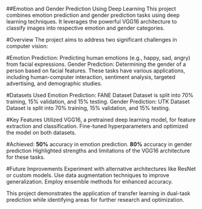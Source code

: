##Emotion and Gender Prediction Using Deep Learning
This project combines emotion prediction and gender prediction tasks using deep learning techniques. It leverages the powerful VGG16 architecture to classify images into respective emotion and gender categories.

#Overview
The project aims to address two significant challenges in computer vision:

#Emotion Prediction:
Predicting human emotions (e.g., happy, sad, angry) from facial expressions.
Gender Prediction: Determining the gender of a person based on facial features.
These tasks have various applications, including human-computer interaction, sentiment analysis, targeted advertising, and demographic studies.

#Datasets Used
Emotion Prediction: FANE Dataset
Dataset is split into 70% training, 15% validation, and 15% testing.
Gender Prediction: UTK Dataset
Dataset is split into 70% training, 15% validation, and 15% testing.

#Key Features
Utilized VGG16, a pretrained deep learning model, for feature extraction and classification.
Fine-tuned hyperparameters and optimized the model on both datasets.

#Achieved:
**50%** accuracy in emotion prediction.
**80%** accuracy in gender prediction
Highlighted strengths and limitations of the VGG16 architecture for these tasks.

#Future Improvements
Experiment with alternative architectures like ResNet or custom models.
Use data augmentation techniques to improve generalization.
Employ ensemble methods for enhanced accuracy.

This project demonstrates the application of transfer learning in dual-task prediction while identifying areas for further research and optimization.
